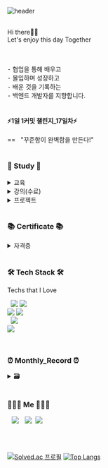 ![header](https://capsule-render.vercel.app/api?type=waving&color=timeGradient&height=250&section=header&text=John_Park&fontSize=80&animation=twinkling)


<br>
Hi there👋🏻 <br>
Let's enjoy this day Together<br>
<br>
<br>

⁃ 협업을 통해 배우고 <br>
⁃ 몰입하며 성장하고  <br>
⁃ 배운 것을 기록하는 <br>
⁃ 백엔드 개발자를 지향합니다.<br>
<br>

#### ⚡️1일 1커밋 챌린지_17일차⚡️
== &nbsp; "꾸준함이 완벽함을 만든다!"
<br>
<br>
<h3 align="left">📁 Study 📁</h3>
<details>
    <summary> 교육 </summary>
<br>
    <p align="left"> • 엔코아 플레이데이터 국비교육과정 <i>[2021.12.20. ~]</i> </p>
</details>
<details>
    <summary> 강의(수료) </summary>
<br>
    
<p align="left"> • 자바1[생활코딩_boostcourse] _ <i>2022.01.31.</i> </p>
<p align="left"> • 스프링 입문 - 코드로 배우는 스프링 부트, 웹 MVC, DB 접근 기술
[김영한_inflearn] _ <i>2022.03.12.</i> </p>
</details>
<details>
    <summary> 프로젝트 </summary>
<br>
    
<p align="left"> •  페이의 달인(더치페이 웹앱)_스프링 부트, Mybatis 버전_명지, 소현, 민욱, 주황, 영준 <i>2022.03.06~</i> </p>

</details>
<br>
<h3 align="left">📚 Certificate 📚</h3>

<details>
    <summary> 자격증 </summary>
<br>
    
<p align="left"> • 정보처리기사[최종합] _ <i>2021.11.26.</i> </p>
<p align="left"> • SQLD _  <i>2021.10.01.</i> </p>

</details>




<br>

<h3 align="left">🛠 Tech Stack 🛠</h3>

<p align="left"> Techs that I Love </p>

<p align="left">
  &nbsp;&nbsp;<img src="https://img.shields.io/badge/Python-3766AB?style=flat&logo=Python&logoColor=white"/>
  <img src="https://img.shields.io/badge/Java-c11f27?style=flat&logo=Java&logoColor=white"/><br>
  <img src="https://img.shields.io/badge/JavaScript-8977ad?style=flat&logo=JavaScript&logoColor=F7DF1E"/>
  <img src="https://img.shields.io/badge/jQuery-0769AD?style=flat&logo=jquery&logoColor=white"/><br>  
  &nbsp;&nbsp;<img src="https://img.shields.io/badge/Spring-6DB33F?style=flat&logo=Spring&logoColor=white"/><br>  
  <img src="https://img.shields.io/badge/GitHub-100000?style=flat&logo=github&logoColor=white"/>  
</p>
<br>

<h3 align="left">⏰ Monthly_Record ⏰</h3> 

<details>
    <summary> 🗃 </summary>

* Jan 2022(Notion) => https://bit.ly/3s5Wp6q
* Feb 2022(Notion) => https://bit.ly/3swOWyZ    
* Mar 2022(Notion) => https://bit.ly/3vQCdZO
</details>


<br>

<h3 align="left"> 🧑🏻‍💻 Me 🧑🏻‍💻 </h3>
<p align="left">
  <a href="https://velog.io/@uo3641493"><img src="http://img.shields.io/badge/-Velog-222222?style=flat&logo=Vector Logo Zone&link=https://velog.io/@uo3641493"style="height : auto; margin-left : 10px; margin-right : 10px;"/></a>
  <a href="https://www.instagram.com/john.prk/"><img src="https://img.shields.io/badge/Instagram-E4405F?style=flat-square&logo=Instagram&logoColor=white&link=https://www.instagram.com/woo0_hooo/"/></a>&nbsp
  <a href="mailto:uo3641493@gmail.com"><img src="https://img.shields.io/badge/Gmail-d14836?style=flat-square&logo=Gmail&logoColor=white&link=viliketh1s98@naver.com"/></a>
</p>
<br>
<br>

[![Solved.ac
프로필](http://mazassumnida.wtf/api/v2/generate_badge?boj=uo3641493)](https://solved.ac/uo3641493) [![Top Langs](https://github-readme-stats.vercel.app/api/top-langs/?username=JohnPrk&layout=compact&card_width=300&theme=material-palenight&langs_count=5)](https://github.com/anuraghazra/github-readme-stats)

